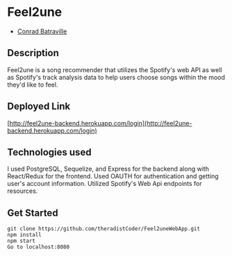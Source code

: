 # Feel2une
* [Conrad Batraville](https://github.com/conradbatraville)


## Description
Feel2une is a song recommender that utilizes the Spotify's web
API as well as Spotify's track analysis data to help users choose songs within the
mood they'd like to feel.

## Deployed Link
[http://feel2une-backend.herokuapp.com/login](http://feel2une-backend.herokuapp.com/login)

## Technologies used
I used PostgreSQL, Sequelize, and Express for the backend along with React/Redux for the frontend. Used OAUTH for authentication and getting user's account information. Utilized Spotify's Web Api endpoints for resources.

## Get Started
```
git clone https://github.com/theradistCoder/Feel2uneWebApp.git
npm install
npm start
Go to localhost:8080
